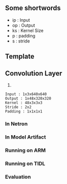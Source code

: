 ## Some shortwords
* ip : Input
* op : Output
* ks : Kernel Size
* p : padding
* s : stride

## Template
## Convolution Layer
1. 
```
Input : 1x3x640x640
Output : 1x48x320x320
Kernel : 48x3x3x3
Stride : 2x2
Padding : 1x1x1x1
```
### In Netron

### In Model Artifact

### Running on ARM

### Running on TIDL

### Evaluation
